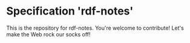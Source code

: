 
# Specification 'rdf-notes'

This is the repository for rdf-notes. You're welcome to contribute! Let's make the Web rock our socks
off!
